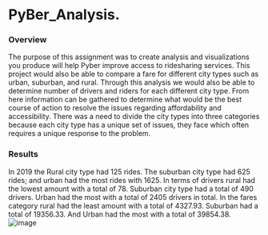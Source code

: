 # PyBer_Analysis.

### Overview 
The purpose of this assignment was to create analysis and visualizations you produce will help Pyber improve access to ridesharing services. This project would also be able to compare a fare for different city types such as urban, suburban, and rural. Through this analysis we would also be able to determine number of drivers and riders for each different city type. From here information can be gathered to determine what would be the best course of action to resolve the issues regarding affordability and accessibility. There was a need to divide the city types into three categories because each city type has a unique set of issues, they face which often requires a unique response to the problem. 

###  Results
In 2019 the Rural city type had 125 rides. The suburban city type had 625 rides; and urban had the most rides with 1625. In terms of drivers rural had the lowest amount with a total of 78. Suburban city type had a total of 490 drivers. Urban had the most with a total of 2405 drivers in total. In the fares category rural had the least amount with a total of 4327.93. Suburban had a total of 19356.33. And Urban had the most with a total of 39854.38. 
![image](https://user-images.githubusercontent.com/112785655/195728344-dc1cc2de-de28-4369-b54b-8e470f64aca5.png)


